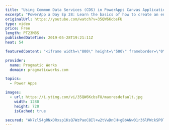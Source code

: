 ```yaml
---
title: "Using Common Data Services (CDS) in PowerApps Canvas Applications Tutorial"
excerpt: "PowerApp a Day Ep 28: Learn the basics of how to create an entity in Common Data Services (CDS) and then how to consume the entity in a PowerApps canvas application.  Building a model-driven application: https://youtu.be/3yN0-qBL8nA  PowerApps Training: http://www.pragmaticworks.com We're Passionate"
originalUrl: https://youtube.com/watch?v=35QW6KcbsFU
type: video
price: Free
length: PT23M8S
publishedDateTime: 2019-05-28T19:21:11Z
heat: 54

featuredContent: "<iframe width=\"800\" height=\"500\" frameborder=\"0\" src=\"https://www.youtube.com/embed/35QW6KcbsFU\" allow=\"accelerometer; autoplay; encrypted-media; gyroscope; picture-in-picture\" allowfullscreen></iframe>"

provider:
  name: Progmatic Works
  domain: pragmaticworks.com

topics:
  - Power Apps

images:
  - url: https://i.ytimg.com/vi/35QW6KcbsFU/maxresdefault.jpg
    width: 1280
    height: 720
    isCached: true

secured: "Ak7zl54gRNxDRxsp1KsQ7WzPaoC8Il+w2tVwDnCH+gBbANw01r36lPWckSP0Tka+zkxbNyaCFR3Rlcbz9ttKzLvB3tOD9eY5IQcQHOP3bPQjQhDcNfzAMb95Fk1RxJQWa+GoaNBtbWVMXY8u+ld2Wq+INl2x+h0E8S8V1d9x9EB9SNhgGfJErdstWO/XZzg4RgWx7cggiaywC5CM0Jn812uyeQQWGQGjTpF0tyRGsyaKMY/ibwfUDOg7VUh/eEZtICB8JxLB28RdGpMMclnUUltjR28tZcMAROtjTd49OjHgmKXzi1r28pKAzg6HYS7Y/Rp0V8FcyWRY6XcmKkyeWQQyYSZWkzb3mGfCUhp6luqSm04hZHiIg1C7iF8cJMC6P7DhdYH3ndNJK6jNMJXGm1v884ZcsrY3gcoAY+DI730=;QnyVH2h2elygO3KD4+Idxw=="
---
```


